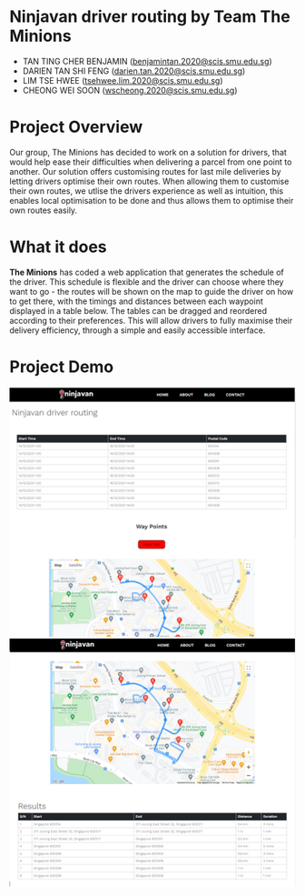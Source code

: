 # Ninjavan driver routing by Team The Minions

* TAN TING CHER BENJAMIN (benjamintan.2020@scis.smu.edu.sg)<br />
* DARIEN TAN SHI FENG (darien.tan.2020@scis.smu.edu.sg)<br />
* LIM TSE HWEE (tsehwee.lim.2020@scis.smu.edu.sg)<br />
* CHEONG WEI SOON (wscheong.2020@scis.smu.edu.sg)<br />

# Project Overview
Our group, The Minions has decided to work on a solution for drivers, that would help ease their difficulties when delivering a parcel from one point to another. Our solution offers customising routes for last mile deliveries by letting drivers optimise their own routes. When allowing them to customise their own routes, we utlise the drivers experience as well as intuition, this enables local optimisation to be done and thus allows them to optimise their own routes easily.

# What it does
**The Minions** has coded a web application that generates the schedule of the driver. This schedule is flexible and the driver can choose where they want to go - the routes will be shown on the map to guide the driver on how to get there, with the timings and distances between each waypoint displayed in a table below. The tables can be dragged and reordered according to their preferences. This will allow drivers to fully maximise their delivery efficiency, through a simple and easily accessible interface.

# Project Demo
![Demo 1](images/Capture1.PNG)
![Demo 3](images/Capture3.PNG)
